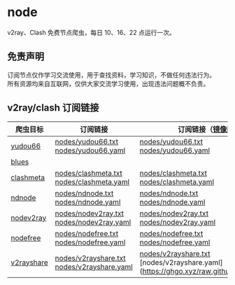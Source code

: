 # node

v2ray、Clash 免费节点爬虫，每日 10、16、22 点运行一次。

## 免责声明

订阅节点仅作学习交流使用，用于查找资料，学习知识，不做任何违法行为。  
所有资源均来自互联网，仅供大家交流学习使用，出现违法问题概不负责。

## v2ray/clash 订阅链接

| 爬虫目标 | 订阅链接 | 订阅链接（[镜像网站加速](https://ghgo.xyz/)） |
| -------- | -------- | ------------------------------------------ |
| [yudou66](https://www.yudou66.com) | [nodes/yudou66.txt](https://raw.githubusercontent.com/shidahuilang/node/main/nodes/yudou66.txt)<br>[nodes/yudou66.yaml](https://raw.githubusercontent.com/shidahuilang/node/main/nodes/yudou66.yaml) | [nodes/yudou66.txt](https://ghgo.xyz/raw.githubusercontent.com/shidahuilang/node/main/nodes/yudou66.txt)<br>[nodes/yudou66.yaml](https://ghgo.xyz/raw.githubusercontent.com/shidahuilang/node/main/nodes/yudou66.yaml) |
| [blues](https://blues2022.blogspot.com) |  |  |
| [clashmeta](https://clash-meta.github.io) | [nodes/clashmeta.txt](https://raw.githubusercontent.com/shidahuilang/node/main/nodes/clashmeta.txt)<br>[nodes/clashmeta.yaml](https://raw.githubusercontent.com/shidahuilang/node/main/nodes/clashmeta.yaml) | [nodes/clashmeta.txt](https://ghgo.xyz/raw.githubusercontent.com/shidahuilang/node/main/nodes/clashmeta.txt)<br>[nodes/clashmeta.yaml](https://ghgo.xyz/raw.githubusercontent.com/shidahuilang/node/main/nodes/clashmeta.yaml) |
| [ndnode](https://www.naidounode.com) | [nodes/ndnode.txt](https://raw.githubusercontent.com/shidahuilang/node/main/nodes/ndnode.txt)<br>[nodes/ndnode.yaml](https://raw.githubusercontent.com/shidahuilang/node/main/nodes/ndnode.yaml) | [nodes/ndnode.txt](https://ghgo.xyz/raw.githubusercontent.com/shidahuilang/node/main/nodes/ndnode.txt)<br>[nodes/ndnode.yaml](https://ghgo.xyz/raw.githubusercontent.com/shidahuilang/node/main/nodes/ndnode.yaml) |
| [nodev2ray](https://nodev2ray.com) | [nodes/nodev2ray.txt](https://raw.githubusercontent.com/shidahuilang/node/main/nodes/nodev2ray.txt)<br>[nodes/nodev2ray.yaml](https://raw.githubusercontent.com/shidahuilang/node/main/nodes/nodev2ray.yaml) | [nodes/nodev2ray.txt](https://ghgo.xyz/raw.githubusercontent.com/shidahuilang/node/main/nodes/nodev2ray.txt)<br>[nodes/nodev2ray.yaml](https://ghgo.xyz/raw.githubusercontent.com/shidahuilang/node/main/nodes/nodev2ray.yaml) |
| [nodefree](https://nodefree.org) | [nodes/nodefree.txt](https://raw.githubusercontent.com/shidahuilang/node/main/nodes/nodefree.txt)<br>[nodes/nodefree.yaml](https://raw.githubusercontent.com/shidahuilang/node/main/nodes/nodefree.yaml) | [nodes/nodefree.txt](https://ghgo.xyz/raw.githubusercontent.com/shidahuilang/node/main/nodes/nodefree.txt)<br>[nodes/nodefree.yaml](https://ghgo.xyz/raw.githubusercontent.com/shidahuilang/node/main/nodes/nodefree.yaml) |
| [v2rayshare](https://v2rayshare.com) | [nodes/v2rayshare.txt](https://raw.githubusercontent.com/shidahuilang/node/main/nodes/v2rayshare.txt)<br>[nodes/v2rayshare.yaml](https://raw.githubusercontent.com/shidahuilang/node/main/nodes/v2rayshare.yaml) | [nodes/v2rayshare.txt](https://ghgo.xyz/raw.githubusercontent.com/shidahuilang/node/main/nodes/v2rayshare.txt)<br>[nodes/v2rayshare.yaml](https://ghgo.xyz/raw.githubusercontent.com/sh
